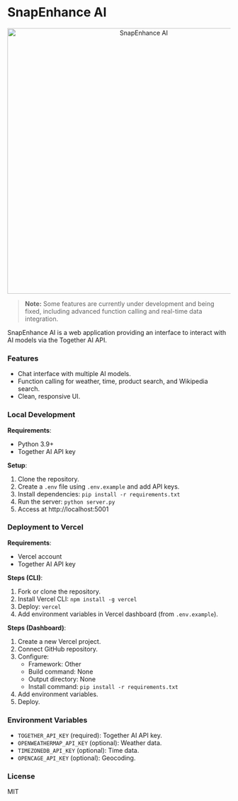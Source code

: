 # SnapEnhance AI

<p align="center">
  <img src="static/images/snapenhance-og-minimal.png" alt="SnapEnhance AI" width="600">
</p>

> **Note:** Some features are currently under development and being fixed, including advanced function calling and real-time data integration.

SnapEnhance AI is a web application providing an interface to interact with AI models via the Together AI API.

### Features
- Chat interface with multiple AI models.
- Function calling for weather, time, product search, and Wikipedia search.
- Clean, responsive UI.

### Local Development
**Requirements**:
- Python 3.9+
- Together AI API key

**Setup**:
1. Clone the repository.
2. Create a `.env` file using `.env.example` and add API keys.
3. Install dependencies: `pip install -r requirements.txt`
4. Run the server: `python server.py`
5. Access at http://localhost:5001

### Deployment to Vercel
**Requirements**:
- Vercel account
- Together AI API key

**Steps (CLI)**:
1. Fork or clone the repository.
2. Install Vercel CLI: `npm install -g vercel`
3. Deploy: `vercel`
4. Add environment variables in Vercel dashboard (from `.env.example`).

**Steps (Dashboard)**:
1. Create a new Vercel project.
2. Connect GitHub repository.
3. Configure:
   - Framework: Other
   - Build command: None
   - Output directory: None
   - Install command: `pip install -r requirements.txt`
4. Add environment variables.
5. Deploy.

### Environment Variables
- `TOGETHER_API_KEY` (required): Together AI API key.
- `OPENWEATHERMAP_API_KEY` (optional): Weather data.
- `TIMEZONEDB_API_KEY` (optional): Time data.
- `OPENCAGE_API_KEY` (optional): Geocoding.

### License
MIT
